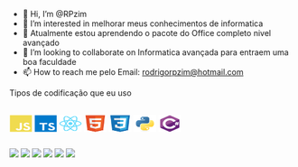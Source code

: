 - 👋 Hi, I’m @RPzim
- 👀 I’m interested in  melhorar meus conhecimentos de informatica
- 🌱  Atualmente estou aprendendo  o pacote do Office completo nivel avançado
- 💞️ I’m looking to collaborate on  Informatica avançada para entraem uma boa faculdade
- 📫 How to reach me  pelo Email: rodrigorpzim@hotmail.com

<!---
RPzim/RPzim is a ✨ special ✨ repository because its `README.md` (this file) appears on your GitHub profile.
You can click the Preview link to take a look at your changes.
--->

Tipos de codificação  que eu uso

<div style="display: inline_block"><br>
  <img align="center" alt="Rafa-Js" height="30" width="40" src="https://raw.githubusercontent.com/devicons/devicon/master/icons/javascript/javascript-plain.svg">
  <img align="center" alt="Rafa-Ts" height="30" width="40" src="https://raw.githubusercontent.com/devicons/devicon/master/icons/typescript/typescript-plain.svg">
  <img align="center" alt="Rafa-React" height="30" width="40" src="https://raw.githubusercontent.com/devicons/devicon/master/icons/react/react-original.svg">
  <img align="center" alt="Rafa-HTML" height="30" width="40" src="https://raw.githubusercontent.com/devicons/devicon/master/icons/html5/html5-original.svg">
  <img align="center" alt="Rafa-CSS" height="30" width="40" src="https://raw.githubusercontent.com/devicons/devicon/master/icons/css3/css3-original.svg">
  <img align="center" alt="Rafa-Python" height="30" width="40" src="https://raw.githubusercontent.com/devicons/devicon/master/icons/python/python-original.svg">
  <img align="center" alt="Rafa-Csharp" height="30" width="40" src="https://raw.githubusercontent.com/devicons/devicon/master/icons/csharp/csharp-original.svg">
</div>
  
  ##
 
<div> 
  <a href="Aqui seu texto" target="_blank"><img src="Aqui seu texto" target="_blank"></a>
  <a href="Aqui seu texto" target="_blank"><img src="Aqui seu texto" target="_blank"></a>
 	<a href="Aqui seu texto" target="_blank"><img src="Aqui seu textoe" target="_blank"></a>
 <a href="Aqui seu texto" target="_blank"><img src="Aqui seu texto" target="_blank"></a> 
  <a href = "Aqui seu texto"><img src="Aqui seu texto" target="_blank"></a>
  <a href="Aqui seu texto" target="_blank"><img src="Aqui seu texto" target="_blank"></a> 
  
</div>

